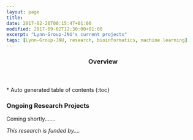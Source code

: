 ```yaml
---
layout: page
title: 
date: 2017-02-26T00:15:47+01:00
modified: 2017-09-02T12:30:00+01:00
excerpt: "Lynn-Group-JNU's current projects"
tags: [Lynn-Group-JNU, research, bioinformatics, machine learning]
---
```



<section id="table-of-contents" class="toc">
  <header>
    <h3>Overview</h3>
  </header>
<div id="drawer" markdown="1">
*  Auto generated table of contents
{:toc}
</div>
</section><!-- /#table-of-contents -->


### Ongoing Research Projects

Coming shortly.......

<i> This research is funded by....</i>













